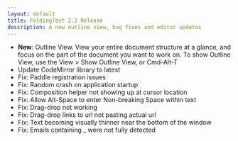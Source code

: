 ```yaml
---
layout: default
title: FoldingText 2.2 Release
description: A new outline view, bug fixes and editor updates
---
```


- **New**: Outline View. View your entire document structure at a glance, and focus on the part of the document you want to work on. To show Outline View, use the View > Show Outline View, or Cmd-Alt-T
- Update CodeMirror library to latest
- Fix: Paddle registration issues
- Fix: Random crash on application startup
- Fix: Composition helper not showing up at cursor location
- Fix: Allow Alt-Space to enter Non-breaking Space within text
- Fix: Drag-drop not working
- Fix: Drag-drop links to url not pasting actual url
- Fix: Text becoming visually thinner near the bottom of the window
- Fix: Emails containing _ were not fully detected
